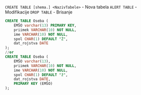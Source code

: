 `CREATE TABLE [shema.] <NazivTabele>` - Nova tabela
`ALERT TABLE` - Modifikacije
`DROP TABLE` - Brisanje

```sql
CREATE TABLE Oseba (
	EMŠO varchar(13) PRIMARY KEY,
	priimek VARCHAR(10) NOT NULL,
	ime VARCHAR(10) NOT NULL,
	spol CHAR(1) DEFAULT "Ž",
	dat_rojstva DATE
);
//or
CREATE TABLE Oseba (
	EMŠO varchar(13),
	priimek VARCHAR(10) NOT NULL,
	ime VARCHAR(10) NOT NULL,
	spol CHAR(1) DEFAULT "ž",
	dat_rojstva DATE,
	PRIMARY KEY (EMŠO)
);
```